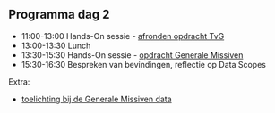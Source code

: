 ## Programma dag 2

+ 11:00-13:00 Hands-On sessie - [afronden opdracht TvG](../dag_1/opdracht1.md)
+ 13:00-13:30 Lunch
+ 13:30-15:30 Hands-On sessie - [opdracht Generale Missiven](opdracht.md)
+ 15:30-16:30 Bespreken van bevindingen, reflectie op Data Scopes

Extra:

+ [toelichting bij de Generale Missiven data](toelichting_gm.md)
